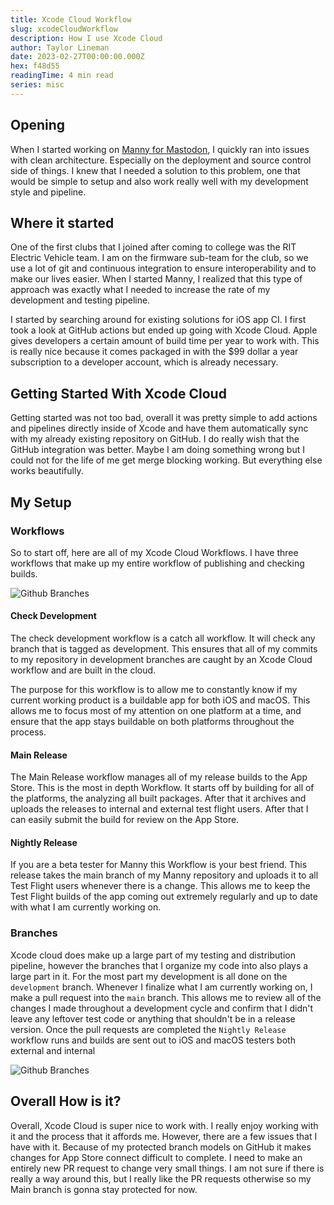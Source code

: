 ```yaml
---
title: Xcode Cloud Workflow
slug: xcodeCloudWorkflow
description: How I use Xcode Cloud
author: Taylor Lineman
date: 2023-02-27T00:00:00.000Z
hex: f48d55
readingTime: 4 min read
series: misc
---
```

## Opening
When I started working on [Manny for Mastodon](/manny), I quickly ran into issues with clean architecture. Especially on the deployment and source control side of things. I knew that I needed a solution to this problem, one that would be simple to setup and also work really well with my development style and pipeline.

## Where it started
One of the first clubs that I joined after coming to college was the RIT Electric Vehicle team. I am on the firmware sub-team for the club, so we use a lot of git and continuous integration to ensure interoperability and to make our lives easier. When I started Manny, I realized that this type of approach was exactly what I needed to increase the rate of my development and testing pipeline.

I started by searching around for existing solutions for iOS app CI. I first took a look at GitHub actions but ended up going with Xcode Cloud. Apple gives developers a certain amount of build time per year to work with. This is really nice because it comes packaged in with the $99 dollar a year subscription to a developer account, which is already necessary.

## Getting Started With Xcode Cloud
Getting started was not too bad, overall it was pretty simple to add actions and pipelines directly inside of Xcode and have them automatically sync with my already existing repository on GitHub. I do really wish that the GitHub integration was better. Maybe I am doing something wrong but I could not for the life of me get merge blocking working. But everything else works beautifully.

## My Setup
### Workflows
So to start off, here are all of my Xcode Cloud Workflows. I have three workflows that make up my entire workflow of publishing and checking builds.

![Github Branches](/assets/blogs/Workflows.png)

#### Check Development
The check development workflow is a catch all workflow. It will check any branch that is tagged as development. This ensures that all of my commits to my repository in development branches are caught by an Xcode Cloud workflow and are built in the cloud.

The purpose for this workflow is to allow me to constantly know if my current working product is a buildable app for both iOS and macOS. This allows me to focus most of my attention on one platform at a time, and ensure that the app stays buildable on both platforms throughout the process.

#### Main Release
The Main Release workflow manages all of my release builds to the App Store. This is the most in depth Workflow. It starts off by building for all of the platforms, the analyzing all built packages. After that it archives and uploads the releases to internal and external test flight users. After that I can easily submit the build for review on the App Store.

#### Nightly Release
If you are a beta tester for Manny this Workflow is your best friend. This release takes the main branch of my Manny repository and uploads it to all Test Flight users whenever there is a change. This allows me to keep the Test Flight builds of the app coming out extremely regularly and up to date with what I am currently working on.

### Branches
Xcode cloud does make up a large part of my testing and distribution pipeline, however the branches that I organize my code into also plays a large part in it. For the most part my development is all done on the `development`  branch. Whenever I finalize what I am currently working on, I make a pull request into the `main` branch. This allows me to review all of the changes I made throughout a development cycle and confirm that I didn't leave any leftover test code or anything that shouldn't be in a release version. Once the pull requests are completed the `Nightly Release` workflow runs and builds are sent out to iOS and macOS testers both external and internal

![Github Branches](/assets/blogs/GitHubBranches.png)

## Overall How is it?
Overall, Xcode Cloud is super nice to work with. I really enjoy working with it and the process that it affords me. However, there are a few issues that I have with it. Because of my protected branch models on GitHub it makes changes for App Store connect difficult to complete. I need to make an entirely new PR request to change very small things. I am not sure if there is really a way around this, but I really like the PR requests otherwise so my Main branch is gonna stay protected for now.
